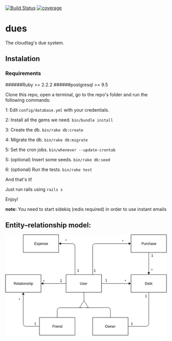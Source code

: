 [![Build Status](https://travis-ci.org/fedegratti/c_debt.svg?branch=master)](https://travis-ci.org/fedegratti/c_debt)
[![coverage](https://codecov.io/gh/fedegratti/c_debt/branch/master/graph/badge.svg)](https://codecov.io/gh/fedegratti/c_debt)

# dues
The cloudtag's due system.

## Instalation

### Requirements
######Ruby >= 2.2.2
######postgresql >= 9.5

Clone this repo, open a terminal, go to the repo's folder and run the following commands:

1: Edit `config/database.yml` with your credentials.

2: Install all the gems we need.
 `bin/bundle install`

3: Create the db.
`bin/rake db:create`

4: Migrate the db.
`bin/rake db:migrate`

5: Set the cron jobs.
`bin/whenever --update-crontab`

5: (optional) Insert some seeds.
`bin/rake db:seed`

6: (optional) Run the tests.
`bin/rake test`

And that's it!

Just run rails using  `rails s`

Enjoy!

**note:** You need to start sidekiq (redis required) in order to use instant emails

## Entity–relationship model:

![alt tag](https://github.com/fedegratti/c_debt/blob/master/Entity_relationship_diagram.png)
